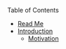 Table of Contents
* [Read Me](/README.md)
* [Introduction](/docs/introduction/README.md)
  * [Motivation](/docs/introduction/Motivation.md)
